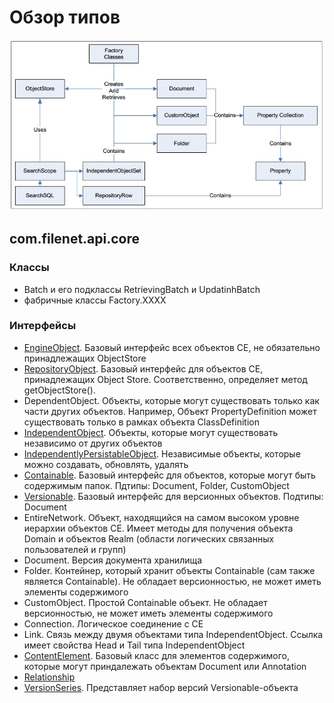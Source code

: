 # Обзор типов

![Class relationships sample](classes.jpg)

## com.filenet.api.core

### Классы

* Batch и его подклассы RetrievingBatch и UpdatinhBatch
* фабричные классы Factory.XXXX

### Интерфейсы

* [EngineObject](https://www.ibm.com/support/knowledgecenter/en/SSNW2F_5.2.0/com.ibm.p8.ce.dev.java.doc/com/filenet/api/core/EngineObject.html). Базовый интерфейс всех объектов CE, не обязательно принадлежащих ObjectStore
* [RepositoryObject](https://www.ibm.com/support/knowledgecenter/en/SSNW2F_5.2.0/com.ibm.p8.ce.dev.java.doc/com/filenet/api/core/RepositoryObject.html). Базовый интерфейс для объектов CE, принадлежащих Object Store. Соответственно, определяет метод getObjectStore().
* DependentObject. Объекты, которые могут существовать только как части других объектов. Например, Объект PropertyDefinition может существовать только в рамках объекта ClassDefinition
* [IndependentObject](https://www.ibm.com/support/knowledgecenter/en/SSNW2F_5.0.0/com.ibm.p8.ce.dev.java.doc/com/filenet/api/core/IndependentObject.html). Объекты, которые могут существовать независимо от других объектов
* [IndependentlyPersistableObject](https://www.ibm.com/support/knowledgecenter/en/SSNW2F_5.0.0/com.ibm.p8.ce.dev.java.doc/com/filenet/api/core/IndependentlyPersistableObject.html). Независимые объекты, которые можно создавать, обновлять, удалять
* [Containable](https://www.ibm.com/support/knowledgecenter/en/SSNW2F_5.2.0/com.ibm.p8.ce.dev.java.doc/com/filenet/api/core/Containable.html). Базовый интерфейс для объектов, которые могут быть содержимым папок. Пдтипы: Document, Folder, CustomObject
* [Versionable](https://www.ibm.com/support/knowledgecenter/en/SSNW2F_5.2.0/com.ibm.p8.ce.dev.java.doc/com/filenet/api/core/Versionable.html). Базовый интерфейс для версионных объектов. Подтипы: Document
* EntireNetwork. Объект, находящийся на самом высоком уровне иерархии объектов CE. Имеет методы для получения объекта Domain и объектов Realm (области логических связанных пользователей и групп)
* Document. Версия документа хранилища
* Folder.	Контейнер, который хранит объекты Containable (сам также является Containable). Не обладает версионностью, не может иметь элементы содержимого
* CustomObject. Простой Containable объект. Не обладает версионностью, не может иметь элементы содержимого
* Connection.	Логическое соединение с CE
* Link.	Связь между двумя объектами типа IndependentObject. Ссылка имеет свойства Head и Tail типа IndependentObject
* [ContentElement](https://www.ibm.com/support/knowledgecenter/en/SSNW2F_5.2.0/com.ibm.p8.ce.dev.java.doc/com/filenet/api/core/ContentElement.html). Базовый класс для элементов содержимого, которые могут приндалежать объектам Document или Annotation
* [Relationship](https://www.ibm.com/support/knowledgecenter/en/SSNW2F_5.2.0/com.ibm.p8.ce.dev.java.doc/com/filenet/api/core/Relationship.html)
* [VersionSeries](https://www.ibm.com/support/knowledgecenter/en/SSNW2F_5.2.0/com.ibm.p8.ce.dev.java.doc/com/filenet/api/core/VersionSeries.html). Представляет набор версий Versionable-объекта 
